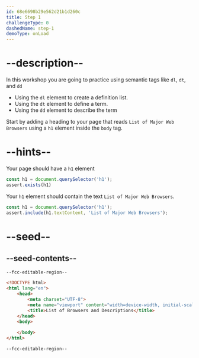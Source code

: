 ```yaml
---
id: 68e6698b29e562d21b1d260c
title: Step 1
challengeType: 0
dashedName: step-1
demoType: onLoad
---
```


# --description--

In this workshop you are going to practice using semantic tags like `dl`, `dt`, and `dd`

- Using the `dl` element to create a definition list.
- Using the `dt` element to define a term.
- Using the `dd` element to describe the term

Start by adding a heading to your page that reads `List of Major Web Browsers` using a `h1` element inside the `body` tag.

# --hints--

Your page should have a `h1` element

```js
const h1 = document.querySelector('h1');
assert.exists(h1)
```

Your `h1` element should contain the text `List of Major Web Browsers`.

```js
const h1 = document.querySelector('h1');
assert.include(h1.textContent, 'List of Major Web Browsers');
```

# --seed--

## --seed-contents--

```html
--fcc-editable-region--

<!DOCTYPE html>
<html lang="en">
    <head>
        <meta charset="UTF-8">
        <meta name="viewport" content="width=device-width, initial-scale=1.0">
        <title>List of Browsers and Descriptions</title>
    </head>
    <body>
        
    </body>
</html>

--fcc-editable-region--
```
